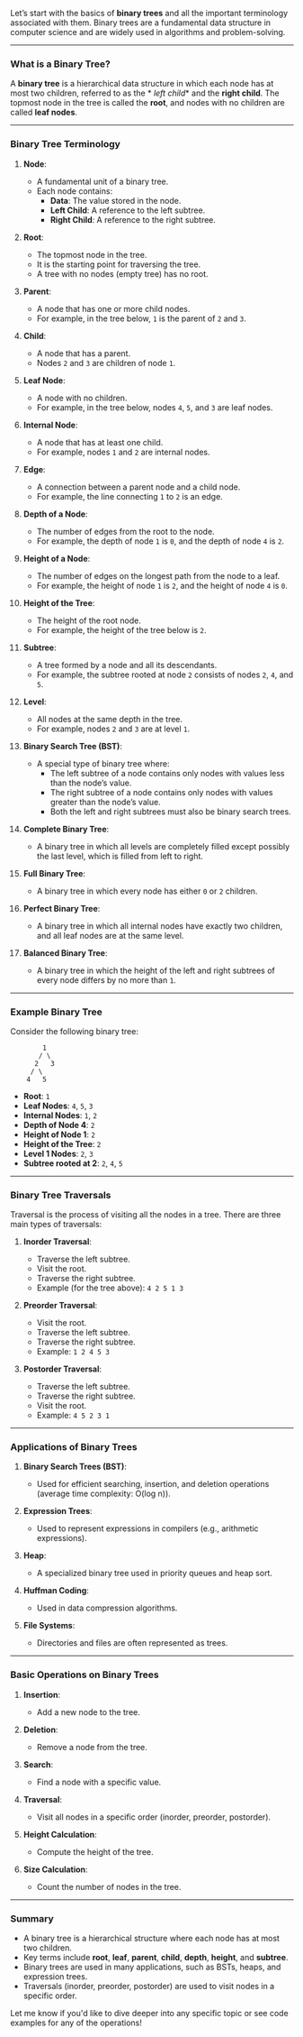Let’s start with the basics of **binary trees** and all the important terminology associated with them. Binary trees are
a fundamental data structure in computer science and are widely used in algorithms and problem-solving.

---

### **What is a Binary Tree?**

A **binary tree** is a hierarchical data structure in which each node has at most two children, referred to as the *
*left child** and the **right child**. The topmost node in the tree is called the **root**, and nodes with no children
are called **leaf nodes**.

---

### **Binary Tree Terminology**

1. **Node**:
    - A fundamental unit of a binary tree.
    - Each node contains:
        - **Data**: The value stored in the node.
        - **Left Child**: A reference to the left subtree.
        - **Right Child**: A reference to the right subtree.

2. **Root**:
    - The topmost node in the tree.
    - It is the starting point for traversing the tree.
    - A tree with no nodes (empty tree) has no root.

3. **Parent**:
    - A node that has one or more child nodes.
    - For example, in the tree below, `1` is the parent of `2` and `3`.

4. **Child**:
    - A node that has a parent.
    - Nodes `2` and `3` are children of node `1`.

5. **Leaf Node**:
    - A node with no children.
    - For example, in the tree below, nodes `4`, `5`, and `3` are leaf nodes.

6. **Internal Node**:
    - A node that has at least one child.
    - For example, nodes `1` and `2` are internal nodes.

7. **Edge**:
    - A connection between a parent node and a child node.
    - For example, the line connecting `1` to `2` is an edge.

8. **Depth of a Node**:
    - The number of edges from the root to the node.
    - For example, the depth of node `1` is `0`, and the depth of node `4` is `2`.

9. **Height of a Node**:
    - The number of edges on the longest path from the node to a leaf.
    - For example, the height of node `1` is `2`, and the height of node `4` is `0`.

10. **Height of the Tree**:
    - The height of the root node.
    - For example, the height of the tree below is `2`.

11. **Subtree**:
    - A tree formed by a node and all its descendants.
    - For example, the subtree rooted at node `2` consists of nodes `2`, `4`, and `5`.

12. **Level**:
    - All nodes at the same depth in the tree.
    - For example, nodes `2` and `3` are at level `1`.

13. **Binary Search Tree (BST)**:
    - A special type of binary tree where:
        - The left subtree of a node contains only nodes with values less than the node’s value.
        - The right subtree of a node contains only nodes with values greater than the node’s value.
        - Both the left and right subtrees must also be binary search trees.

14. **Complete Binary Tree**:
    - A binary tree in which all levels are completely filled except possibly the last level, which is filled from left
      to right.

15. **Full Binary Tree**:
    - A binary tree in which every node has either `0` or `2` children.

16. **Perfect Binary Tree**:
    - A binary tree in which all internal nodes have exactly two children, and all leaf nodes are at the same level.

17. **Balanced Binary Tree**:
    - A binary tree in which the height of the left and right subtrees of every node differs by no more than `1`.

---

### **Example Binary Tree**

Consider the following binary tree:

```
        1
       / \
      2   3
     / \
    4   5
```

- **Root**: `1`
- **Leaf Nodes**: `4`, `5`, `3`
- **Internal Nodes**: `1`, `2`
- **Depth of Node 4**: `2`
- **Height of Node 1**: `2`
- **Height of the Tree**: `2`
- **Level 1 Nodes**: `2`, `3`
- **Subtree rooted at 2**: `2`, `4`, `5`

---

### **Binary Tree Traversals**

Traversal is the process of visiting all the nodes in a tree. There are three main types of traversals:

1. **Inorder Traversal**:
    - Traverse the left subtree.
    - Visit the root.
    - Traverse the right subtree.
    - Example (for the tree above): `4 2 5 1 3`

2. **Preorder Traversal**:
    - Visit the root.
    - Traverse the left subtree.
    - Traverse the right subtree.
    - Example: `1 2 4 5 3`

3. **Postorder Traversal**:
    - Traverse the left subtree.
    - Traverse the right subtree.
    - Visit the root.
    - Example: `4 5 2 3 1`

---

### **Applications of Binary Trees**

1. **Binary Search Trees (BST)**:
    - Used for efficient searching, insertion, and deletion operations (average time complexity: O(log n)).

2. **Expression Trees**:
    - Used to represent expressions in compilers (e.g., arithmetic expressions).

3. **Heap**:
    - A specialized binary tree used in priority queues and heap sort.

4. **Huffman Coding**:
    - Used in data compression algorithms.

5. **File Systems**:
    - Directories and files are often represented as trees.

---

### **Basic Operations on Binary Trees**

1. **Insertion**:
    - Add a new node to the tree.

2. **Deletion**:
    - Remove a node from the tree.

3. **Search**:
    - Find a node with a specific value.

4. **Traversal**:
    - Visit all nodes in a specific order (inorder, preorder, postorder).

5. **Height Calculation**:
    - Compute the height of the tree.

6. **Size Calculation**:
    - Count the number of nodes in the tree.

---

### **Summary**

- A binary tree is a hierarchical structure where each node has at most two children.
- Key terms include **root**, **leaf**, **parent**, **child**, **depth**, **height**, and **subtree**.
- Binary trees are used in many applications, such as BSTs, heaps, and expression trees.
- Traversals (inorder, preorder, postorder) are used to visit nodes in a specific order.

Let me know if you'd like to dive deeper into any specific topic or see code examples for any of the operations!